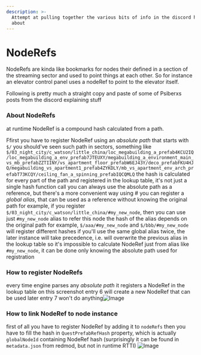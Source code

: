 ```yaml
---
description: >-
  Attempt at pulling together the various bits of info in the discord history
  about
---
```


# NodeRefs

NodeRefs are kinda like bookmarks for nodes their defined in a section of the streaming sector and used to point things at each other. So for instance an elevator control panel uses a nodeRef to point to the elevator itself.

Following is pretty much a straight copy and paste of some of Psiberxs posts from the discord explaining stuff

### About NodeRefs

at runtime NodeRef is a compound hash calculated from a path.

Ffirst you have to register NodeRef using an _absolute path_ that starts with `$/` you should've seen such path in sectors, something like `$/03_night_city/c_watson/little_china/loc_megabuilding_a_prefab4KCU2IQ/loc_megabuilding_a_env_prefab7JTEUXY/megabuilding_a_environment_main_vs_mb_prefabZZTIINY/vs_apartment_floor_prefabW6EJ43Y/deco_prefabFKU4HJQ/megabuilding_vs_apartment1_prefab4ZYKDLY/mb_vs_apartment_env_arch_prefabT73KCQY/ceiling_fan_a_spinning_prefabIQCQMLQ` the hash is calculated for every part of the path and registered in the lookup table, it's not just a single hash function call you can always use the absolute path as a reference, but there's a more convenient way using # you can register a _global alias_, that can be used as a reference without knowing the original path for example, if you register `$/03_night_city/c_watson/little_china/#my_new_node`, then you can use just `#my_new_node` alias to refer this node the hash of the alias depends on the original path for example, `$/aaa/#my_new_node` and `$/bbb/#my_new_node` will register different hashes if you'll use the same global alias twice, the later instance will take precedence, i.e. will overwrite the previous alias in the lookup table so it's impossible to calculate NodeRef just from alias like `#my_new_node`, it can be done only knowing the absolute path used for registration

### &#x20;How to register NodeRefs&#x20;

every time engine parses any _absolute path_ it registers a NodeRef in the lookup table on this screenshot entry 6 will create a new NodeRef that can be used later entry 7 won't do anything![Image](https://media.discordapp.net/attachments/814064062815141909/1083409171325665390/image.png?ex=6741f2eb\&is=6740a16b\&hm=4ee98154adba9b8db84714a5100292d0ea6ebb4a1c9f8eae852941634c830894&=\&format=webp\&quality=lossless)



### How to link NodeRef to node instance

first of all you have to register NodeRef by adding it to `nodeRefs` then you have to fill the hash in `QuestPrefabRefHash` property, which is actually `globalNodeId` containing NodeRef hash (surprisingly it can be found in `metadata.json` from redmod, but not in runtime RTTI) ![Image](https://media.discordapp.net/attachments/814064062815141909/1083411084817481858/image.png?ex=6741f4b3\&is=6740a333\&hm=d81f479737c46da1e6a65259b2a6650ec7af37f08584925034b0958c7f8d5c80&=\&format=webp\&quality=lossless\&width=550\&height=187)
